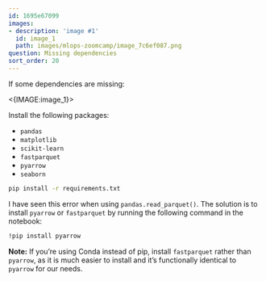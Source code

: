 ```yaml
---
id: 1695e67099
images:
- description: 'image #1'
  id: image_1
  path: images/mlops-zoomcamp/image_7c6ef087.png
question: Missing dependencies
sort_order: 20
---
```


If some dependencies are missing:

<{IMAGE:image_1}>

Install the following packages:

- `pandas`
- `matplotlib`
- `scikit-learn`
- `fastparquet`
- `pyarrow`
- `seaborn`

```bash
pip install -r requirements.txt
```

I have seen this error when using `pandas.read_parquet()`. The solution is to install `pyarrow` or `fastparquet` by running the following command in the notebook:

```bash
!pip install pyarrow
```

**Note:** If you’re using Conda instead of pip, install `fastparquet` rather than `pyarrow`, as it is much easier to install and it’s functionally identical to `pyarrow` for our needs.